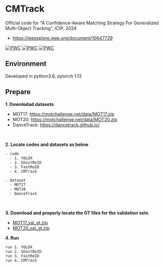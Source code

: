 # CMTrack
Official code for "A Confidence-Aware Matching Strategy For Generalized Multi-Object Tracking", ICIP, 2024
  - https://ieeexplore.ieee.org/document/10647729

[![PWC](https://img.shields.io/endpoint.svg?url=https://paperswithcode.com/badge/a-confidence-aware-matching-strategy-for/multi-object-tracking-on-mot17)](https://paperswithcode.com/sota/multi-object-tracking-on-mot17?p=a-confidence-aware-matching-strategy-for)
[![PWC](https://img.shields.io/endpoint.svg?url=https://paperswithcode.com/badge/a-confidence-aware-matching-strategy-for/multi-object-tracking-on-mot20-1)](https://paperswithcode.com/sota/multi-object-tracking-on-mot20-1?p=a-confidence-aware-matching-strategy-for)
[![PWC](https://img.shields.io/endpoint.svg?url=https://paperswithcode.com/badge/a-confidence-aware-matching-strategy-for/multi-object-tracking-on-dancetrack)](https://paperswithcode.com/sota/multi-object-tracking-on-dancetrack?p=a-confidence-aware-matching-strategy-for)

## Environment
Developed in python3.8, pytorch 1.13


## Prepare
**1. Downlodad datasets**
  - MOT17: https://motchallenge.net/data/MOT17.zip
  - MOT20: https://motchallenge.net/data/MOT20.zip
  - DanceTrack: https://dancetrack.github.io/

<br />

**2. Locate codes and datasets as below**
```
- code
  - 1. YOLOX
  - 2. GhostReID
  - 3. FastReID
  - 4. CMTrack

- dataset
  - MOT17
  - MOT20
  - DanceTrack
```

<br />

**3. Download and properly locate the GT files for the validation sets**
  - [MOT17_val_gt.zip](https://drive.google.com/file/d/1HQvUHv_ng35GhFpFgHXWz-Y4dQlI1sAa/view?usp=drive_link)
  - [MOT20_val_gt.zip](https://drive.google.com/file/d/1b84UkQPKyNG0BHWBLO4eG3QCAXirBCLQ/view?usp=drive_link) 

**4. Run**
```
run 1. YOLOX
run 2. GhostReID
run 3. FastReID
run 4. CMTrack
```

